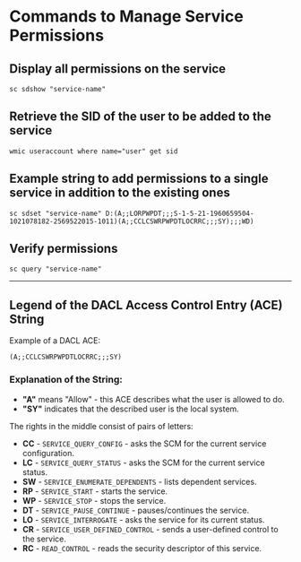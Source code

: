 # Commands to Manage Service Permissions

## Display all permissions on the service
```batch
sc sdshow "service-name"
```

## Retrieve the SID of the user to be added to the service
```batch
wmic useraccount where name="user" get sid
```

## Example string to add permissions to a single service in addition to the existing ones
```batch
sc sdset "service-name" D:(A;;LORPWPDT;;;S-1-5-21-1960659504-1021078182-2569522015-1011)(A;;CCLCSWRPWPDTLOCRRC;;;SY);;;WD)
```

## Verify permissions
```batch
sc query "service-name"
```

---

## Legend of the DACL Access Control Entry (ACE) String

Example of a DACL ACE:

```text
(A;;CCLCSWRPWPDTLOCRRC;;;SY)
```

### Explanation of the String:
- **"A"** means "Allow" - this ACE describes what the user is allowed to do.
- **"SY"** indicates that the described user is the local system.

The rights in the middle consist of pairs of letters:

- **CC** - `SERVICE_QUERY_CONFIG` - asks the SCM for the current service configuration.
- **LC** - `SERVICE_QUERY_STATUS` - asks the SCM for the current service status.
- **SW** - `SERVICE_ENUMERATE_DEPENDENTS` - lists dependent services.
- **RP** - `SERVICE_START` - starts the service.
- **WP** - `SERVICE_STOP` - stops the service.
- **DT** - `SERVICE_PAUSE_CONTINUE` - pauses/continues the service.
- **LO** - `SERVICE_INTERROGATE` - asks the service for its current status.
- **CR** - `SERVICE_USER_DEFINED_CONTROL` - sends a user-defined control to the service.
- **RC** - `READ_CONTROL` - reads the security descriptor of this service.
